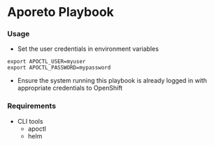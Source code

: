 # Aporeto Playbook

### Usage

- Set the user credentials in environment variables

```
export APOCTL_USER=myuser
export APOCTL_PASSWORD=mypassword
```

- Ensure the system running this playbook is already logged in with appropriate credentials to OpenShift


### Requirements
- CLI tools
  - apoctl
  - helm
